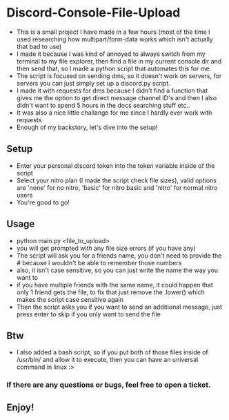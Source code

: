 # Discord-Console-File-Upload
- This is a small project I have made in a few hours (most of the time I used researching how multipart/form-data works which isn't actually that bad to use)
- I made it because I was kind of annoyed to always switch from my terminal to my file explorer, then find a file in my current console dir and then send that, so I made a python script that automates this for me.
- The script is focused on sending dms, so it doesn't work on servers, for servers you can just simply set up a discord.py script.
- I made it with requests for dms because I didn't find a function that gives me the option to get direct message channel ID's and then I also didn't want to spend 5 hours in the docs searching stuff etc..
- It was also a nice little challange for me since I hardly ever work with requests
- Enough of my backstory, let's dive into the setup!

## Setup
- Enter your personal discord token into the token variable inside of the script
- Select your nitro plan (I made the script check file sizes), valid options are 'none' for no nitro, 'basic' for nitro basic and 'nitro' for normal nitro users
- You're good to go!

## Usage
- python main.py <file_to_upload>
- you will get prompted with any file size errors (if you have any)
- The script will ask you for a friends name, you don't need to provide the # because I wouldn't be able to remember those numbers
- also, it isn't case sensitive, so you can just write the name the way you want to
- if you have multiple friends with the same name, it could happen that only 1 friend gets the file, to fix that just remove the .lower() which makes the script case sensitive again
- Then the script asks you if you want to send an additional message, just press enter to skip if you only want to send the file

## Btw
- I also added a bash script, so if you put both of those files inside of /usr/bin/ and allow it to execute, then you can have an universal command in linux :>
### If there are any questions or bugs, feel free to open a ticket.

## Enjoy!
